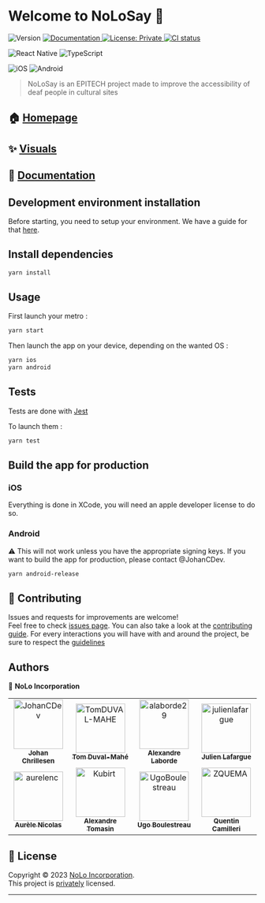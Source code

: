 # Welcome to NoLoSay 👋

<p>
  <img alt="Version" src="https://img.shields.io/badge/version-0.0.1-blue.svg?cacheSeconds=2592000"/>
  <a href="https://nolosay.github.io/documentation" target="_blank">
    <img alt="Documentation" src="https://img.shields.io/badge/documentation-yes-brightgreen.svg"/>
  </a>
  <a href="https://github.com/NoLoSay/NoLoApp/blob/main/LICENSE.md" target="_blank">
    <img alt="License: Private" src="https://img.shields.io/badge/License-Private-yellow.svg"/>
  </a>
  <a href="https://github.com/NoLoSay/NoLoApp/actions/workflows/main_push.yml">
    <img alt="CI status" src="https://github.com/NoLoSay/NoLoApp/actions/workflows/main_push.yml/badge.svg">
  </a>
</p>

![React Native](https://img.shields.io/badge/react_native-%2320232a.svg?style=for-the-badge&logo=react&logoColor=%2361DAFB)
![TypeScript](https://img.shields.io/badge/typescript-%23007ACC.svg?style=for-the-badge&logo=typescript&logoColor=white)

![iOS](https://img.shields.io/badge/iOS-000000?style=for-the-badge&logo=ios&logoColor=white)
![Android](https://img.shields.io/badge/Android-3DDC84?style=for-the-badge&logo=android&logoColor=white)

> NoLoSay is an EPITECH project made to improve the accessibility of deaf people in cultural sites

## 🏠 [Homepage](https://nolosay.github.io)

## ✨ [Visuals](https://nolosay.github.io/demo)

## 📝 [Documentation](https://nolosay.github.io/documentation)

## Development environment installation

Before starting, you need to setup your environment. We have a guide for that [here](./SETUP_ENVIRONMENT.md).

## Install dependencies

```sh
yarn install
```

## Usage

First launch your metro :

```sh
yarn start
```

Then launch the app on your device, depending on the wanted OS :

```sh
yarn ios
yarn android
```

## Tests

Tests are done with [Jest](https://jestjs.io/)

To launch them :

```sh
yarn test
```

## Build the app for production

### iOS

Everything is done in XCode, you will need an apple developer license to do so.

### Android

⚠️ This will not work unless you have the appropriate signing keys. If you want to build the app for production, please contact @JohanCDev.

```sh
yarn android-release
```

## 🤝 Contributing

Issues and requests for improvements are welcome!<br />Feel free to check [issues page](https://github.com/NoLoSay/NoLoApp/issues). You can also take a look at the [contributing guide](./CONTRIBUTING.md). For every interactions you will have with and around the project, be sure to respect the [guidelines](./CODE_OF_CONDUCT.md)

## Authors

👤 **NoLo Incorporation**

<table>
    <tbody>
        <tr>
            <td align="center"><a href="https://github.com/JohanCDev"><img src="https://avatars.githubusercontent.com/u/25590592?v=4" width="100px;" alt="JohanCDev"/><br/><sub><b>Johan Chrillesen</b></sub></a><br/></td>
            <td align="center"><a href="https://github.com/TomDUVAL-MAHE/"><img src="https://avatars.githubusercontent.com/u/72017980?s=96&v=4" width="100px;" alt="TomDUVAL-MAHE"/><br/><sub><b>Tom Duval-Mahé</b></sub></a><br/></td>
            <td align="center"><a href="https://github.com/alaborde29/"><img src="https://avatars.githubusercontent.com/u/72009912?v=4" width="100px;" alt="alaborde29"/><br/><sub><b>Alexandre Laborde</b></sub></a><br/></td>
            <td align="center"><a href="https://github.com/julienlafargue"><img src="https://avatars.githubusercontent.com/u/72009611?s=96&v=4" width="100px;" alt="julienlafargue"/><br/><sub><b>Julien Lafargue</b></sub></a><br/></td>
        </tr>
        <tr>
            <td align="center"><a href="https://github.com/aurelenc"><img src="https://avatars.githubusercontent.com/u/33877327?s=96&v=4" width="100px;" alt="aurelenc"/><br/><sub><b>Aurèle Nicolas</b></sub></a><br/></td>
            <td align="center"><a href="https://github.com/Kubirt/"><img src="https://avatars.githubusercontent.com/u/72017065?s=96&v=4" width="100px;" alt="Kubirt"/><br/><sub><b>Alexandre Tomasin</b></sub></a><br/></td>
            <td align="center"><a href="https://github.com/UgoBoulestreau/"><img src="https://avatars.githubusercontent.com/u/72016899?s=96&v=4" width="100px;" alt="UgoBoulestreau"/><br/><sub><b>Ugo Boulestreau</b></sub></a><br/></td>
            <td align="center"><a href="https://github.com/ZQUEMA"><img src="https://avatars.githubusercontent.com/u/56249749?s=96&v=4" width="100px;" alt="ZQUEMA"/><br/><sub><b>Quentin Camilleri</b></sub></a><br/></td>
        </tr>
    </tbody>
</table>

## 📝 License

Copyright © 2023 [NoLo Incorporation](https://github.com/NoLoSay).<br />
This project is [privately](https://github.com/NoLoSay/NoLoApp/blob/main/LICENSE.md) licensed.

---
